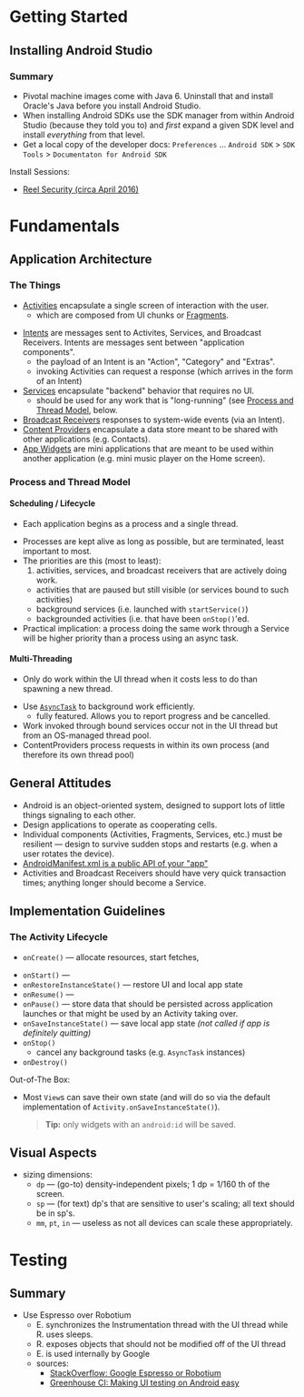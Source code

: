 
# Getting Started

## Installing Android Studio

### Summary

* Pivotal machine images come with Java 6.  Uninstall that and install Oracle's Java before you install Android Studio.
* When installing Android SDKs use the SDK manager from within Android Studio (because they told you to) and *first* expand a given SDK level and install *everything* from that level.
* Get a local copy of the developer docs: `Preferences` ... `Android SDK` > `SDK Tools` > `Documentaton for Android SDK`

Install Sessions:

* [Reel Security (circa April 2016)](./install-notes--2016-04-25.md)


# Fundamentals

## Application Architecture

### The Things

* [Activities](https://developer.android.com/guide/components/activities.html) encapsulate a single screen of interaction with the user.
  * which are composed from UI chunks or [Fragments](http://developer.android.com/guide/components/fragments.html).
- [Intents](https://developer.android.com/guide/components/intents-filters.html) are messages sent to Activites, Services, and Broadcast Receivers.  Intents are messages sent between "application components".
  * the payload of an Intent is an "Action", "Category" and "Extras".
  * invoking Activities can request a response (which arrives in the form of an Intent)
- [Services](https://developer.android.com/guide/components/services.html) encapsulate "backend" behavior that requires no UI.
  * should be used for any work that is "long-running" (see [Process and Thread Model](#process-and-thread-model), below.
- [Broadcast Receivers](https://developer.android.com/reference/android/content/BroadcastReceiver.html) responses to system-wide events (via an Intent).
- [Content Providers](https://developer.android.com/guide/topics/providers/content-providers.html) encapsulate a data store meant to be shared with other applications (e.g. Contacts).
- [App Widgets](https://developer.android.com/guide/topics/appwidgets/index.html) are mini applications that are meant to be used within another application (e.g. mini music player on the Home screen).

### Process and Thread Model

#### Scheduling / Lifecycle

*  Each application begins as a process and a single thread.
-  Processes are kept alive as long as possible, but are terminated, least important to most.
-  The priorities are this (most to least):
   1. activities, services, and broadcast receivers that are actively doing work.
   -  activities that are paused but still visible (or services bound to such activities)
   -  background services (i.e. launched with `startService()`)
   -  backgrounded activities (i.e. that have been `onStop()`'ed.
-  Practical implication: a process doing the same work through a Service will be higher priority than a process using an async task. 

#### Multi-Threading

* Only do work within the UI thread when it costs less to do than spawning a new thread.
- Use [`AsyncTask`](https://developer.android.com/reference/android/os/AsyncTask.html) to background work efficiently.
  * fully featured.  Allows you to report progress and be cancelled.
- Work invoked through bound services occur not in the UI thread but from an OS-managed thread pool.
- ContentProviders process requests in within its own process (and therefore its own thread pool)


## General Attitudes

* Android is an object-oriented system, designed to support lots of little things signaling to each other.
* Design applications to operate as cooperating cells.
* Individual components (Activities, Fragments, Services, etc.) must be resilient — design to survive sudden stops and restarts (e.g. when a user rotates the device).
* [AndroidManifest.xml is a public API of your "app"](http://android-developers.blogspot.com/2011/06/things-that-cannot-change.html)
* Activities and Broadcast Receivers should have very quick transaction times; anything longer should become a Service.

## Implementation Guidelines

### The Activity Lifecycle

*  `onCreate()` — allocate resources, start fetches,
-  `onStart()` — 
-  `onRestoreInstanceState()` — restore UI and local app state 
-  `onResume()` — 
-  `onPause()` — store data that should be persisted across application launches or that might be used by an Activity taking over.
-  `onSaveInstanceState()` — save local app state *(not called if app is definitely quitting)* 
-  `onStop()`
   * cancel any background tasks (e.g. `AsyncTask` instances) 
-  `onDestroy()`


Out-of-The Box:
* Most `View`s can save their own state (and will do so via the default implementation of `Activity.onSaveInstanceState()`).
  
  > **Tip:** only widgets with an `android:id` will be saved.
  

## Visual Aspects

* sizing dimensions:
  * `dp` — (go-to) density-independent pixels; 1 dp = 1/160 th of the screen.
  * `sp` — (for text) dp's that are sensitive to user's scaling; all text should be in sp's.
  * `mm`, `pt`, `in` — useless as not all devices can scale these appropriately.

# Testing

## Summary

* Use Espresso over Robotium
  * E. synchronizes the Instrumentation thread with the UI thread while R. uses sleeps.
  - R. exposes objects that should not be modified off of the UI thread
  - E. is used internally by Google
  - sources: 
    * [StackOverflow: Google Espresso or Robotium](http://stackoverflow.com/questions/20046021/google-espresso-or-robotium)
    * [Greenhouse CI: Making UI testing on Android easy](http://blog.greenhouseci.com/greenhouse/update/robotium-and-espresso/)

